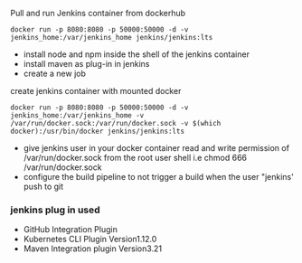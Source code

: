 Pull and run Jenkins container from dockerhub

```
docker run -p 8080:8080 -p 50000:50000 -d -v jenkins_home:/var/jenkins_home jenkins/jenkins:lts
```

- install node and npm inside the shell of the jenkins container
- install maven as plug-in in jenkins
- create a new job

create jenkins container with mounted docker

```
docker run -p 8080:8080 -p 50000:50000 -d -v jenkins_home:/var/jenkins_home -v /var/run/docker.sock:/var/run/docker.sock -v $(which docker):/usr/bin/docker jenkins/jenkins:lts
```

- give jenkins user in your docker container read and write permission of /var/run/docker.sock from the root user shell
  i.e chmod 666 /var/run/docker.sock
- configure the build pipeline to not trigger a build when the user "jenkins' push to git

### jenkins plug in used
- GitHub Integration Plugin
- Kubernetes CLI Plugin Version1.12.0
- Maven Integration plugin Version3.21 
